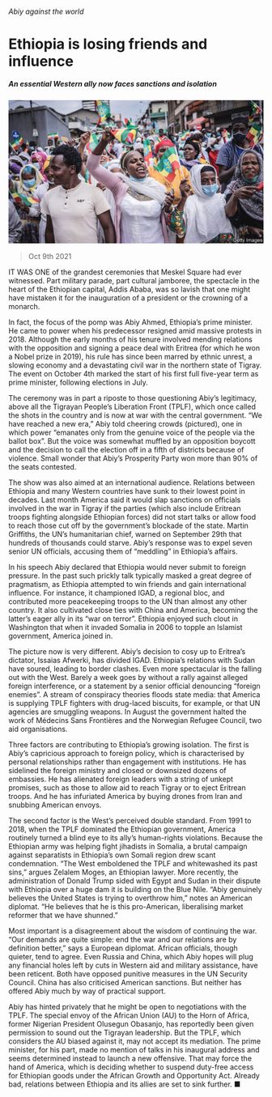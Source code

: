 ###### Abiy against the world

# Ethiopia is losing friends and influence 

##### An essential Western ally now faces sanctions and isolation 

![image](images/20211009_MAP001_0.jpg) 

> Oct 9th 2021 

IT WAS ONE of the grandest ceremonies that Meskel Square had ever witnessed. Part military parade, part cultural jamboree, the spectacle in the heart of the Ethiopian capital, Addis Ababa, was so lavish that one might have mistaken it for the inauguration of a president or the crowning of a monarch.

In fact, the focus of the pomp was Abiy Ahmed, Ethiopia’s prime minister. He came to power when his predecessor resigned amid massive protests in 2018. Although the early months of his tenure involved mending relations with the opposition and signing a peace deal with Eritrea (for which he won a Nobel prize in 2019), his rule has since been marred by ethnic unrest, a slowing economy and a devastating civil war in the northern state of Tigray. The event on October 4th marked the start of his first full five-year term as prime minister, following elections in July.


The ceremony was in part a riposte to those questioning Abiy’s legitimacy, above all the Tigrayan People’s Liberation Front (TPLF), which once called the shots in the country and is now at war with the central government. “We have reached a new era,” Abiy told cheering crowds (pictured), one in which power “emanates only from the genuine voice of the people via the ballot box”. But the voice was somewhat muffled by an opposition boycott and the decision to call the election off in a fifth of districts because of violence. Small wonder that Abiy’s Prosperity Party won more than 90% of the seats contested.

The show was also aimed at an international audience. Relations between Ethiopia and many Western countries have sunk to their lowest point in decades. Last month America said it would slap sanctions on officials involved in the war in Tigray if the parties (which also include Eritrean troops fighting alongside Ethiopian forces) did not start talks or allow food to reach those cut off by the government’s blockade of the state. Martin Griffiths, the UN’s humanitarian chief, warned on September 29th that hundreds of thousands could starve. Abiy’s response was to expel seven senior UN officials, accusing them of “meddling” in Ethiopia’s affairs.

In his speech Abiy declared that Ethiopia would never submit to foreign pressure. In the past such prickly talk typically masked a great degree of pragmatism, as Ethiopia attempted to win friends and gain international influence. For instance, it championed IGAD, a regional bloc, and contributed more peacekeeping troops to the UN than almost any other country. It also cultivated close ties with China and America, becoming the latter’s eager ally in its “war on terror”. Ethiopia enjoyed such clout in Washington that when it invaded Somalia in 2006 to topple an Islamist government, America joined in.

The picture now is very different. Abiy’s decision to cosy up to Eritrea’s dictator, Issaias Afwerki, has divided IGAD. Ethiopia’s relations with Sudan have soured, leading to border clashes. Even more spectacular is the falling out with the West. Barely a week goes by without a rally against alleged foreign interference, or a statement by a senior official denouncing “foreign enemies”. A stream of conspiracy theories floods state media: that America is supplying TPLF fighters with drug-laced biscuits, for example, or that UN agencies are smuggling weapons. In August the government halted the work of Médecins Sans Frontières and the Norwegian Refugee Council, two aid organisations.

Three factors are contributing to Ethiopia’s growing isolation. The first is Abiy’s capricious approach to foreign policy, which is characterised by personal relationships rather than engagement with institutions. He has sidelined the foreign ministry and closed or downsized dozens of embassies. He has alienated foreign leaders with a string of unkept promises, such as those to allow aid to reach Tigray or to eject Eritrean troops. And he has infuriated America by buying drones from Iran and snubbing American envoys.

The second factor is the West’s perceived double standard. From 1991 to 2018, when the TPLF dominated the Ethiopian government, America routinely turned a blind eye to its ally’s human-rights violations. Because the Ethiopian army was helping fight jihadists in Somalia, a brutal campaign against separatists in Ethiopia’s own Somali region drew scant condemnation. “The West emboldened the TPLF and whitewashed its past sins,” argues Zelalem Moges, an Ethiopian lawyer. More recently, the administration of Donald Trump sided with Egypt and Sudan in their dispute with Ethiopia over a huge dam it is building on the Blue Nile. “Abiy genuinely believes the United States is trying to overthrow him,” notes an American diplomat. “He believes that he is this pro-American, liberalising market reformer that we have shunned.”

Most important is a disagreement about the wisdom of continuing the war. “Our demands are quite simple: end the war and our relations are by definition better,” says a European diplomat. African officials, though quieter, tend to agree. Even Russia and China, which Abiy hopes will plug any financial holes left by cuts in Western aid and military assistance, have been reticent. Both have opposed punitive measures in the UN Security Council. China has also criticised American sanctions. But neither has offered Abiy much by way of practical support.

Abiy has hinted privately that he might be open to negotiations with the TPLF. The special envoy of the African Union (AU) to the Horn of Africa, former Nigerian President Olusegun Obasanjo, has reportedly been given permission to sound out the Tigrayan leadership. But the TPLF, which considers the AU biased against it, may not accept its mediation. The prime minister, for his part, made no mention of talks in his inaugural address and seems determined instead to launch a new offensive. That may force the hand of America, which is deciding whether to suspend duty-free access for Ethiopian goods under the African Growth and Opportunity Act. Already bad, relations between Ethiopia and its allies are set to sink further. ■

